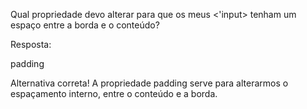 Qual propriedade devo alterar para que os meus <'input> tenham um espaço entre a borda e o conteúdo?

Resposta:

padding


Alternativa correta! A propriedade padding serve para alterarmos o espaçamento interno, entre o conteúdo e a borda.